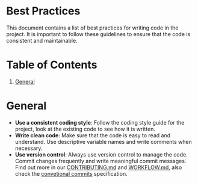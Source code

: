 # Best Practices

This document contains a list of best practices for writing code in the project. It is important to follow these
guidelines to ensure that the code is consistent and maintainable.

# Table of Contents

1. [General](#general)

# General

- **Use a consistent coding style**: Follow the coding style guide for the project, look at the existing code to see how
  it is written.
- **Write clean code**: Make sure that the code is easy to read and understand. Use descriptive variable names and write
  comments when necessary.
- **Use version control**: Always use version control to manage the code. Commit changes frequently and write meaningful
  commit messages. Find out more in our [CONTRIBUTING.md](../.github/CONTRIBUTING.md) and [WORKFLOW.md](WORKFLOW.md),
  also check the [convetional commits](https://www.conventionalcommits.org/en/v1.0.0/) specification.
